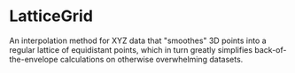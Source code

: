 # LatticeGrid
An interpolation method for XYZ data that "smoothes" 3D points into a regular lattice of equidistant points, which in turn greatly simplifies back-of-the-envelope calculations on otherwise overwhelming datasets.
